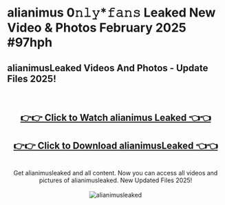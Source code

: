 # alianimus 0𝚗𝚕𝚢*𝚏𝚊𝚗𝚜 Leaked New Video & Photos February 2025 #97hph

<h2>alianimusLeaked Videos And Photos - Update Files 2025!</h2>
<br>
<div align="center">
<h2><a href="https://mediaupload.pro?title=alianimus&ref=11F" rel="nofollow">👉👉 Click to Watch alianimus Leaked 👈👈</a></h2>
<h2><a href="https://mediaupload.pro?title=alianimus&ref=11F" rel="nofollow">👉👉 Click to Download alianimusLeaked 👈👈</a></h2>
<br>
Get alianimusleaked and all content. Now you can access all videos and pictures of alianimusleaked. New Updated Files 2025!
<br>
<br>
<a href="https://mediaupload.pro?title=alianimus&ref=11F" rel="nofollow" data-target="animated-image.originalLink"><img src="https://i.ibb.co/Gkj2r4b/banner.png" alt="alianimusleaked" style="max-width: 100%; display: inline-block;" data-target="animated-image.originalImage"></a>
</div>
<br>

